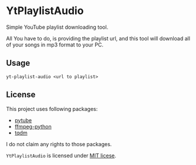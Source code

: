 # YtPlaylistAudio

Simple YouTube playlist downloading tool.

All You have to do, is providing the playlist url, and this tool will download
all of your songs in mp3 format to your PC.

## Usage

`yt-playlist-audio <url to playlist>`

## License

This project uses following packages:
  - [pytube](https://github.com/pytube/pytube)
  - [ffmpeg-python](https://github.com/kkroening/ffmpeg-python)
  - [tqdm](https://github.com/tqdm/tqdm)

I do not claim any rights to those packages.

`YtPlaylistAudio` is licensed under [MIT licese](LICENSE).

